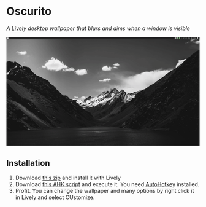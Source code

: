 # Oscurito

*A [Lively](https://github.com/rocksdanister/lively) desktop wallpaper that blurs and dims when a window is visible*

![Screenshot](https://raw.githubusercontent.com/Arecsu/oscurito/main/preview.gif)


## Installation

1. Download [this zip](https://github.com/Arecsu/oscurito/releases/download/v1.0/Oscurito-1.0.0.0.zip) and install it with Lively
2. Download [this AHK script](https://raw.githubusercontent.com/Arecsu/oscurito/main/AHK%20Script/detectVisibleWindows.ahk) and execute it. You need [AutoHotkey](https://www.autohotkey.com/) installed.
3. Profit. You can change the wallpaper and many options by right click it in Lively and select CUstomize.

